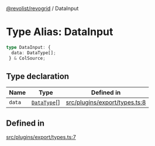 [@revolist/revogrid](README.md) / DataInput

# Type Alias: DataInput

```ts
type DataInput: {
  data: DataType[];
 } & ColSource;
```

## Type declaration

| Name | Type | Defined in |
| ------ | ------ | ------ |
| `data` | [`DataType`](TypeAlias.DataType.md)[] | [src/plugins/export/types.ts:8](https://github.com/revolist/revogrid/blob/684eab34b16e993178d736466d35507eda9850cd/src/plugins/export/types.ts#L8) |

## Defined in

[src/plugins/export/types.ts:7](https://github.com/revolist/revogrid/blob/684eab34b16e993178d736466d35507eda9850cd/src/plugins/export/types.ts#L7)
